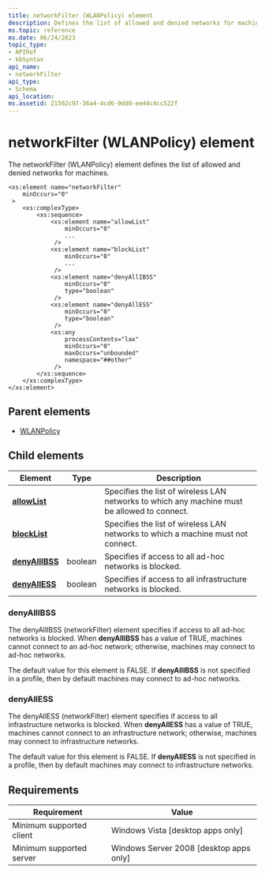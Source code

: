 ```yaml
---
title: networkFilter (WLANPolicy) element
description: Defines the list of allowed and denied networks for machines.
ms.topic: reference
ms.date: 06/24/2023
topic_type: 
- APIRef
- kbSyntax
api_name: 
- networkFilter
api_type: 
- Schema
api_location: 
ms.assetid: 21502c97-36a4-4cd6-9dd0-ee44c4cc522f
---
```


# networkFilter (WLANPolicy) element

The networkFilter (WLANPolicy) element defines the list of allowed and denied networks for machines.

```XSD
<xs:element name="networkFilter"
    minOccurs="0"
 >
    <xs:complexType>
        <xs:sequence>
            <xs:element name="allowList"
                minOccurs="0"
                ...
             />
            <xs:element name="blockList"
                minOccurs="0"
                ...
             />
            <xs:element name="denyAllIBSS"
                minOccurs="0"
                type="boolean"
             />
            <xs:element name="denyAllESS"
                minOccurs="0"
                type="boolean"
             />
            <xs:any
                processContents="lax"
                minOccurs="0"
                maxOccurs="unbounded"
                namespace="##other"
             />
        </xs:sequence>
    </xs:complexType>
</xs:element>
```

## Parent elements

* [WLANPolicy](./wlan-policyschema-wlanpolicy-element.md)

## Child elements

| Element | Type | Description |
| - | - | - |
| [**allowList**](./wlan-policyschema-allowlist-networkfilter-element.md) | | Specifies the list of wireless LAN networks to which any machine must be allowed to connect. |
| [**blockList**](./wlan-policyschema-blocklist-networkfilter-element.md) | | Specifies the list of wireless LAN networks to which a machine must not connect. |
| [**denyAllIBSS**](#denyallibss) | boolean | Specifies if access to all ad-hoc networks is blocked. |
| [**denyAllESS**](#denyalless) | boolean | Specifies if access to all infrastructure networks is blocked. |

### denyAllIBSS

The denyAllIBSS (networkFilter) element specifies if access to all ad-hoc networks is blocked. When **denyAllIBSS** has a value of TRUE, machines cannot connect to an ad-hoc network; otherwise, machines may connect to ad-hoc networks.

The default value for this element is FALSE. If **denyAllIBSS** is not specified in a profile, then by default machines may connect to ad-hoc networks.

### denyAllESS

The denyAllESS (networkFilter) element specifies if access to all infrastructure networks is blocked. When **denyAllESS** has a value of TRUE, machines cannot connect to an infrastructure network; otherwise, machines may connect to infrastructure networks.

The default value for this element is FALSE. If **denyAllESS** is not specified in a profile, then by default machines may connect to infrastructure networks.

## Requirements

| Requirement | Value |
| - | - |
| Minimum supported client | Windows Vista \[desktop apps only\] |
| Minimum supported server | Windows Server 2008 \[desktop apps only\] |
